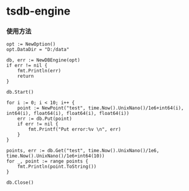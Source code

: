 # tsdb-engine
### 使用方法
	opt := NewOption()
	opt.DataDir = "D:/data"

	db, err := NewDBEngine(opt)
	if err != nil {
		fmt.Println(err)
		return
	}

	db.Start()

	for i := 0; i < 10; i++ {
		point := NewPoint("test", time.Now().UnixNano()/1e6+int64(i), int64(i), float64(i), float64(i), float64(i))
		err := db.Put(point)
		if err != nil {
			fmt.Printf("Put error:%v \n", err)
		}
	}

	points, err := db.Get("test", time.Now().UnixNano()/1e6, time.Now().UnixNano()/1e6+int64(10))
	for _, point := range points {
		fmt.Println(point.ToString())
	}

	db.Close()
